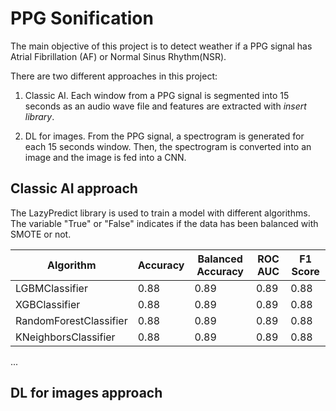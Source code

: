 # PPG Sonification
The main objective of this project is to detect weather if a PPG signal has Atrial Fibrillation (AF) or Normal Sinus Rhythm(NSR). 

There are two different approaches in this project:
1. Classic AI.
Each window  from a PPG signal is segmented into 15 seconds as an audio wave file and features are extracted with *insert library*. 

2. DL for images. From the PPG signal, a spectrogram is generated for each 15 seconds window. Then, the spectrogram is converted into an image and the image is fed into a CNN.

## Classic AI approach
The LazyPredict library is used to train a model with different algorithms. The variable "True" or "False" indicates if the data has been balanced with SMOTE or not. 

| Algorithm | Accuracy | Balanced Accuracy | ROC AUC | F1 Score |
|-----------|----------|-------------------|---------|----------|
| LGBMClassifier | 0.88 | 0.89 | 0.89 | 0.88 | 
| XGBClassifier | 0.88 | 0.89 | 0.89 | 0.88 |
| RandomForestClassifier | 0.88 | 0.89 | 0.89 | 0.88 |
| KNeighborsClassifier | 0.88 | 0.89 | 0.89 | 0.88 |

...

## DL for images approach